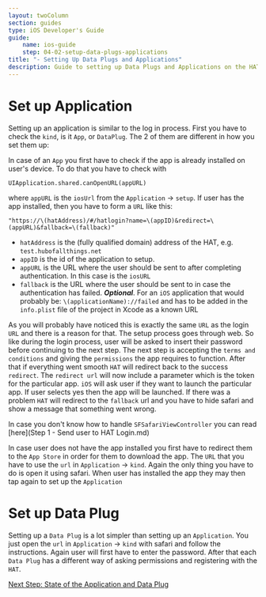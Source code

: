 ```yaml
---
layout: twoColumn
section: guides
type: iOS Developer's Guide
guide: 
    name: ios-guide
    step: 04-02-setup-data-plugs-applications
title: "- Setting Up Data Plugs and Applications"
description: Guide to setting up Data Plugs and Applications on the HAT on the iOS platform
---
```

# Set up Application

Setting up an application is similar to the log in process. First you have to check the `kind`, is it `App`, or `DataPlug`. The 2 of them are different in how you set them up:


In case of an `App` you first have to check if the app is already installed on user's device. To do that you have to check with

```javascriptnoselect
UIApplication.shared.canOpenURL(appURL)
```
where `appURL` is the `iosUrl` from the `Application` -> `setup`. If user has the app installed, then you have to form a `URL` like this:

```javascriptnoselect
"https://\(hatAddress)/#/hatlogin?name=\(appID)&redirect=\(appURL)&fallback=\(fallback)"
```
* `hatAddress` is the (fully qualified domain) address of the HAT, e.g. `test.hubofallthings.net`
* `appID` is the id of the application to setup.
* `appURL` is the URL where the user should be sent to after completing authentication. In this case is the `iosURL`
* `fallback` is the URL where the user should be sent to in case the authentication has failed. ***Optional***. For an `iOS` application that would probably be: `\(applicationName)://failed` and has to be added in the `info.plist` file of the project in Xcode as a known URL

As you will probably have noticed this is exactly the same `URL` as the login `URL` and there is a reason for that. The setup process goes through web. So like during the login process, user will be asked to insert their password before continuing to the next step. The next step is accepting the `terms and conditions` and giving the `permissions` the app requires to function. After that if everything went smooth `HAT` will redirect back to the success `redirect`. The `redirect url` will now include a parameter which is the token for the particular app. `iOS` will ask user if they want to launch the particular app. If user selects yes then the app will be launched. If there was a problem `HAT` will redirect to the `fallback` url and you have to hide safari and show a message that something went wrong.

In case you don't know how to handle `SFSafariViewController` you can read [here](Step 1 - Send user to HAT Login.md)

In case user does not have the app installed you first have to redirect them to the `App Store` in order for them to download the app. The `URL` that you have to use the `url` in `Application` -> `kind`. Again the only thing you have to do is open it using safari. When user has installed the app they may then tap again to set up the `Application`

# Set up Data Plug

Setting up a `Data Plug` is a lot simpler than setting up an `Application`. You just open the `url` in `Application` -> `kind` with safari and follow the instructions. Again user will first have to enter the password. After that each `Data Plug` has a different way of asking permissions and registering with the `HAT`.

<nav class="pager-nav">
<a href="" style="display:none;"></a>
<a href="04-03-data-plugs-applications-state.html">Next Step: State of the Application and Data Plug</a>
</nav>